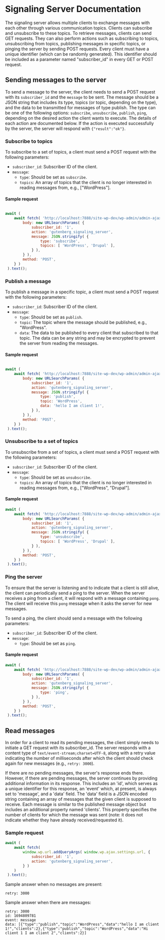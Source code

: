 # Signaling Server Documentation

The signaling server allows multiple clients to exchange messages with each other through various communication topics. Clients can subscribe and unsubscribe to these topics.
To retrieve messages, clients can send GET requests. They can also perform actions such as subscribing to topics, unsubscribing from topics, publishing messages in specific topics, or pinging the server by sending POST requests.
Every client must have a unique identifier (which can be randomly generated). This identifier should be included as a parameter named "subscriber_id" in every GET or POST request.

## Sending messages to the server

To send a message to the server, the client needs to send a POST request with its `subscriber_id` and the `message` to be sent.
The message should be a JSON string that includes its type, topics (or topic, depending on the type), and the data to be transmitted for messages of type publish. The type can be one of the following options: `subscribe`, `unsubscribe`, `publish`, `ping`, depending on the desired action the client wants to execute.
The details of each action are documented below. If the action is executed successfully by the server, the server will respond with `{"result":"ok"}`.
  
### Subscribe to topics

To subscribe to a set of topics, a client must send a POST request with the following parameters:

- `subscriber_id`: Subscriber ID of the client.
- `message`: 
    - `type`: Should be set as `subscribe`.
    - `topics`: An array of topics that the client is no longer interested in reading messages from, e.g., ["WordPress"].
  

#### Sample request

```js

await (
	await fetch( 'http://localhost:7888/site-wp-dev/wp-admin/admin-ajax.php', {
		body: new URLSearchParams( {
			subscriber_id: '1',
			action: 'gutenberg_signaling_server',
			message: JSON.stringify( {
				type: 'subscribe',
				topics: [ 'WordPress', 'Drupal' ],
			} ),
		} ),
		method: 'POST',
	} )
 ).text();

```

### Publish a message

  

To publish a message in a specific topic, a client must send a POST request with the following parameters:

- `subscriber_id`: Subscriber ID of the client.
- `message`:
    - `type`: Should be set as `publish`.
    - `topic`: The topic where the message should be published, e.g., "WordPress".
    - `data`: The data to be published to every client that subscribed to that topic. The data can be any string and may be encrypted to prevent the server from reading the messages.

  
#### Sample request

```js

await (
	await fetch( 'http://localhost:7888/site-wp-dev/wp-admin/admin-ajax.php', {
		body: new URLSearchParams( {
			subscriber_id: '1',
			action: 'gutenberg_signaling_server',
			message: JSON.stringify( {
				type: 'publish',
				topic: 'WordPress',
				data: 'hello I am client 1!',
			} ),
		} ),
		method: 'POST',
	} )
 ).text();

```

  

### Unsubscribe to a set of topics

To unsubscribe from a set of topics, a client must send a POST request with the following parameters:

- `subscriber_id`: Subscriber ID of the client.
- `message`: 
    - `type`: Should be set as `unsubscribe`.
    - `topics`: An array of topics that the client is no longer interested in reading messages from, e.g., ["WordPress", "Drupal"].

  
  

#### Sample request

```js
await (
	await fetch( 'http://localhost:7888/site-wp-dev/wp-admin/admin-ajax.php', {
		body: new URLSearchParams( {
			subscriber_id: '1',
			action: 'gutenberg_signaling_server',
			message: JSON.stringify( {
				type: 'unsubscribe',
				topics: [ 'WordPress', 'Drupal' ],
			} ),
		} ),
		method: 'POST',
	} )
 ).text();
```

  

### Ping the server

 
To ensure that the server is listening and to indicate that a client is still alive, the client can periodically send a ping to the server. When the server receives a ping from a client, it will respond with a message containing `pong`. The client will receive this `pong` message when it asks the server for new messages.

To send a ping, the client should send a message with the following parameters:
- `subscriber_id`: Subscriber ID of the client.
- `message`:
  - `type`: Should be set as `ping`.
  

#### Sample request

```js
await (
	await fetch( 'http://localhost:7888/site-wp-dev/wp-admin/admin-ajax.php', {
		body: new URLSearchParams( {
			subscriber_id: '1',
			action: 'gutenberg_signaling_server',
			message: JSON.stringify( {
				type: 'ping',
			} ),
		} ),
		method: 'POST',
	} )
 ).text();

```

  

## Read messages

In order for a client to read its pending messages, the client simply needs to initiate a GET request with its subscriber_id. The server responds with a content type of `text/event-stream;charset=UTF-8`, along with a retry value indicating the number of milliseconds after which the client should check again for new messages (e.g., `retry: 3000`). 

If there are no pending messages, the server's response ends there. However, if there are pending messages, the server continues by providing additional information in its response. This includes an 'id', which serves as a unique identifier for this response, an 'event' which, at present, is always set to 'message', and a 'data' field. The 'data' field is a JSON encoded string containing an array of messages that the given client is supposed to receive. Each message is similar to the published message object but includes an additional property named 'clients'. This property specifies the number of clients for which the message was sent (note: it does not indicate whether they have already received/requested it).

  
### Sample request

```js
await (
	await fetch(
		window.wp.url.addQueryArgs( window.wp.ajax.settings.url, {
			subscriber_id: '1',
			action: 'gutenberg_signaling_server',
		} )
	)
 ).text();
```

  

Sample answer when no messages are present:
```
retry: 3000
```

Sample answer when there are messages:
```
retry: 3000
id: 1694809781
event: message
data: [{"type":"publish","topic":"WordPress","data":"hello I am client 1!","clients":2},{"type":"publish","topic":"WordPress","data":"Hi client 1 I am client 2","clients":2}]
``````